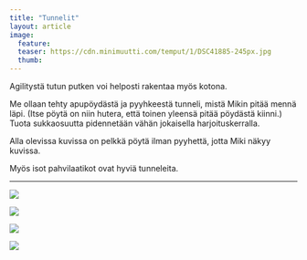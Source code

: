 ```yaml
---
title: "Tunnelit"
layout: article
image:
  feature:
  teaser: https://cdn.minimuutti.com/temput/1/DSC41885-245px.jpg
  thumb:
---
```


Agilitystä tutun putken voi helposti rakentaa myös kotona.

Me ollaan tehty apupöydästä ja pyyhkeestä tunneli, mistä Mikin pitää mennä läpi. (Itse pöytä on niin hutera, että toinen yleensä pitää pöydästä kiinni.) Tuota sukkaosuutta pidennetään vähän jokaisella harjoituskerralla.

Alla olevissa kuvissa on pelkkä pöytä ilman pyyhettä, jotta Miki näkyy kuvissa.

Myös isot pahvilaatikot ovat hyviä tunneleita.

---

![](https://cdn.minimuutti.com/aktivointi/tunnelit/DSC32087-800px.jpg)

![](https://cdn.minimuutti.com/aktivointi/tunnelit/DSC32106-800px.jpg)

![](https://cdn.minimuutti.com/aktivointi/tunnelit/DSC32095-800px.jpg)

![](https://cdn.minimuutti.com/aktivointi/tunnelit/IMG29506-800px.jpg)
